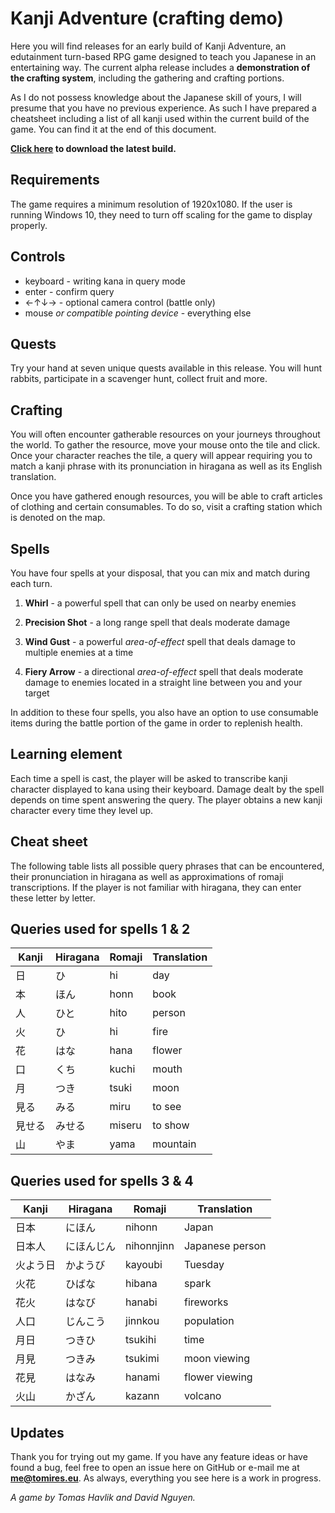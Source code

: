 # Kanji Adventure (crafting demo)

Here you will find releases for an early build of Kanji Adventure, an edutainment turn-based RPG game designed to teach you Japanese in an entertaining way. The current alpha release includes a **demonstration of the crafting system**, including the gathering and crafting portions.

As I do not possess knowledge about the Japanese skill of yours, I will presume that you have no previous experience. As such I have prepared a cheatsheet including a list of all kanji used within the current build of the game. You can find it at the end of this document.

**[Click here](https://github.com/Tomires/kanjiadventure_release/releases) to download the latest build.**

## Requirements

The game requires a minimum resolution of 1920x1080. If the user is running Windows 10, they need to turn off scaling for the game to display properly.

## Controls

* keyboard - writing kana in query mode
* enter - confirm query
* ←↑↓→ - optional camera control (battle only)
* mouse *or compatible pointing device* - everything else

## Quests
Try your hand at seven unique quests available in this release. You will hunt rabbits, participate in a scavenger hunt, collect fruit and more.

## Crafting
You will often encounter gatherable resources on your journeys throughout the world. To gather the resource, move your mouse onto the tile and click. Once your character reaches the tile, a query will appear requiring you to match a kanji phrase with its pronunciation in hiragana as well as its English translation.

Once you have gathered enough resources, you will be able to craft articles of clothing and certain consumables. To do so, visit a crafting station which is denoted on the map.

## Spells
You have four spells at your disposal, that you can mix and match during each turn.

1. **Whirl** - a powerful spell that can only be used on nearby enemies

2. **Precision Shot** - a long range spell that deals moderate damage

3. **Wind Gust** - a powerful *area-of-effect* spell that deals damage to multiple enemies at a time

4. **Fiery Arrow** - a directional *area-of-effect* spell that deals moderate damage to enemies located in a straight line between you and your target

In addition to these four spells, you also have an option to use consumable items during the battle portion of the game in order to replenish health.

## Learning element
Each time a spell is cast, the player will be asked to transcribe kanji character displayed to kana using their keyboard. Damage dealt by the spell depends on time spent answering the query. The player obtains a new kanji character every time they level up.

## Cheat sheet
The following table lists all possible query phrases that can be encountered, their pronunciation in hiragana as well as approximations of romaji transcriptions. If the player is not familiar with hiragana, they can enter these letter by letter.

## Queries used for spells 1 & 2

Kanji | Hiragana | Romaji | Translation
-- | -- | -- | --
日 | ひ | hi | day
本 | ほん | honn | book
人 | ひと | hito | person
火 | ひ | hi | fire
花 | はな | hana | flower
口 | くち | kuchi | mouth
月 | つき | tsuki | moon
見る | みる | miru | to see
見せる | みせる | miseru | to show
山 | やま | yama | mountain

## Queries used for spells 3 & 4

Kanji | Hiragana | Romaji | Translation
-- | -- | -- | --
日本 | にほん | nihonn | Japan
日本人 | にほんじん | nihonnjinn | Japanese person
火よう日 | かようび | kayoubi | Tuesday
火花 | ひばな | hibana | spark
花火 | はなび | hanabi | fireworks
人口 | じんこう | jinnkou | population
月日 | つきひ | tsukihi | time
月見 | つきみ | tsukimi | moon viewing
花見 | はなみ | hanami | flower viewing
火山 | かざん | kazann | volcano

## Updates
Thank you for trying out my game. If you have any feature ideas or have found a bug, feel free to open an issue here on GitHub or e-mail me at **me@tomires.eu**. As always, everything you see here is a work in progress.


*A game by Tomas Havlik and David Nguyen.*

